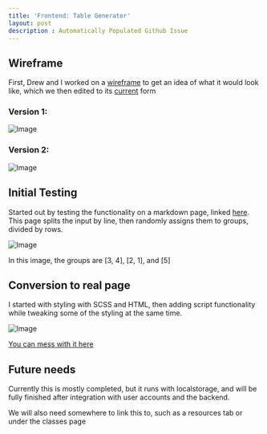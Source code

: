 ```yaml
---
title: 'Frontend: Table Generator'
layout: post
description : Automatically Populated Github Issue
---
```


## Wireframe

First, Drew and I worked on a [wireframe](https://docs.google.com/presentation/d/1DYGLNGXvdMkkJJSRu71eUlVI5elo95R_dUn3O1zLDcs/edit#slide=id.g2aeaabeaaf8_0_16) to get an idea of what it would look like, which we then edited to its [current](https://docs.google.com/presentation/d/1DYGLNGXvdMkkJJSRu71eUlVI5elo95R_dUn3O1zLDcs/edit#slide=id.g2b03190a054_0_6) form

### Version 1:
![Image](https://github.com/John-sCC/jcc_frontend/assets/112529809/31ad5fde-3896-4b89-b893-07f2a04dbffc) 

### Version 2:
![Image](https://github.com/John-sCC/jcc_frontend/assets/112529809/d5cb4f0f-187f-4e72-a4b5-1e6c3a3b547d)

## Initial Testing

Started out by testing the functionality on a markdown page, linked [here](https://john-scc.github.io/jcc_frontend/2024/02/02/table_generator_test.html). This page splits the input by line, then randomly assigns them to groups, divided by rows.

![Image](https://github.com/John-sCC/jcc_frontend/assets/112529809/ae816a98-daaf-4364-9b60-18fd851a4423)

In this image, the groups are [3, 4], [2, 1], and [5]

## Conversion to real page

I started with styling with SCSS and HTML, then adding script functionality while tweaking some of the styling at the same time.

![Image](https://github.com/John-sCC/jcc_frontend/assets/112529809/4056b7d1-df61-48db-946b-e59222c771ea)

[You can mess with it here](https://john-scc.github.io/jcc_frontend/tablegenerator)

## Future needs

Currently this is mostly completed, but it runs with localstorage, and will be fully finished after integration with user accounts and the backend.

We will also need somewhere to link this to, such as a resources tab or under the classes page



